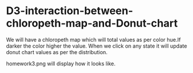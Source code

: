# D3-interaction-between-chloropeth-map-and-Donut-chart

We will have a chloropeth map which will total values as per color hue.If darker the color higher the value.
When we click on any state it will update donut chart values as per the distribution.

homework3.png will display how it looks like.
